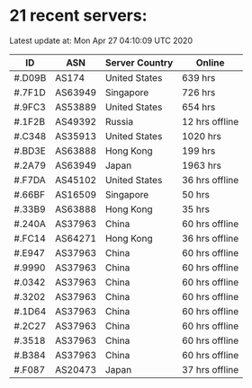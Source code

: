 # 21 recent servers:

Latest update at: Mon Apr 27 04:10:09 UTC 2020

| ID | ASN | Server Country | Online |
| -- | --- | -------------- | ------ |
| #.D09B | AS174 | United States | 639 hrs |
| #.7F1D | AS63949 | Singapore | 726 hrs |
| #.9FC3 | AS53889 | United States | 654 hrs |
| #.1F2B | AS49392 | Russia | 12 hrs offline |
| #.C348 | AS35913 | United States | 1020 hrs |
| #.BD3E | AS63888 | Hong Kong | 199 hrs |
| #.2A79 | AS63949 | Japan | 1963 hrs |
| #.F7DA | AS45102 | United States | 36 hrs offline |
| #.66BF | AS16509 | Singapore | 50 hrs |
| #.33B9 | AS63888 | Hong Kong | 35 hrs |
| #.240A | AS37963 | China | 60 hrs offline |
| #.FC14 | AS64271 | Hong Kong | 36 hrs offline |
| #.E947 | AS37963 | China | 60 hrs offline |
| #.9990 | AS37963 | China | 60 hrs offline |
| #.0342 | AS37963 | China | 60 hrs offline |
| #.3202 | AS37963 | China | 60 hrs offline |
| #.1D64 | AS37963 | China | 60 hrs offline |
| #.2C27 | AS37963 | China | 60 hrs offline |
| #.3518 | AS37963 | China | 60 hrs offline |
| #.B384 | AS37963 | China | 60 hrs offline |
| #.F087 | AS20473 | Japan | 37 hrs offline |

